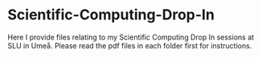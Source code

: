 # Scientific-Computing-Drop-In
Here I provide files relating to my Scientific Computing Drop In sessions at SLU in Umeå. Please read the pdf files in each folder first for instructions.
